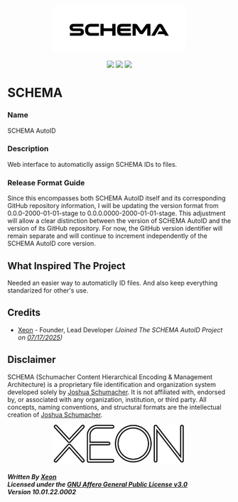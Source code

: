 <p align="center" href="https://github.com/JSSchumacher/joshuaschumacher.com">
  <img width="300" src="https://github.com/JSSchumacher/SCHEMA/blob/main/images/SCHEMA%203x1.png?raw=true" />
</p>

<p align="center">
  <img align="center" src="https://img.shields.io/github/package-json/v/JSSchumacher/SCHEMA-AutoID">
  <img align="center" src="https://img.shields.io/github/license/JSSchumacher/SCHEMA-AutoID">
  <img align="center" src="https://img.shields.io/github/last-commit/JSSchumacher/SCHEMA-AutoID">
</p>

# SCHEMA
### Name
SCHEMA AutoID

### Description
Web interface to automaticlly assign SCHEMA IDs to files.

### Release Format Guide
Since this encompasses both SCHEMA AutoID itself and its corresponding GitHub repository information, I will be updating the version format from 0.0.0-2000-01-01-stage to 0.0.0.0000-2000-01-01-stage. This adjustment will allow a clear distinction between the version of SCHEMA AutoID and the version of its GitHub repository. For now, the GitHub version identifier will remain separate and will continue to increment independently of the SCHEMA AutoID core version.

## What Inspired The Project
Needed an easier way to automaticlly ID files. And also keep everything standarized for other's use.

## Credits
- [Xeon](https://github.com/JSSchumacher) - Founder, Lead Developer *(Joined The SCHEMA AutoID Project on <ins>07/17/2025</ins>)*

## Disclaimer

SCHEMA (Schumacher Content Hierarchical Encoding & Management Architecture) is a proprietary file identification and organization system developed solely by [Joshua Schumacher](https://www.joshuaschumacher.com). It is not affiliated with, endorsed by, or associated with any organization, institution, or third party. All concepts, naming conventions, and structural formats are the intellectual creation of [Joshua Schumacher](https://www.joshuaschumacher.com).

<p align="center" href="https:/https://github.com/JSSchumacher"> 
  <img width="300" src="https://raw.githubusercontent.com/JSSchumacher/JSS-Embeds/main/Images/Xeon/Transparent/Word/XEON%20Outline.png" />
</p>

##### Written By [Xeon](https://github.com/JSSchumacher) <br> Licensed under the [GNU Affero General Public License v3.0](https://github.com/JSSchumacher/XJSS-DFiles/blob/main/LICENSE) <br> Version 10.01.22.0002